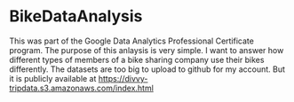 # BikeDataAnalysis
This was part of the Google Data Analytics Professional Certificate program. The purpose of this anlaysis is very simple. I want to answer how different types of members of a bike sharing company use their bikes differently.
The datasets are too big to upload to github for my account. But it is publicly available at https://divvy-tripdata.s3.amazonaws.com/index.html
